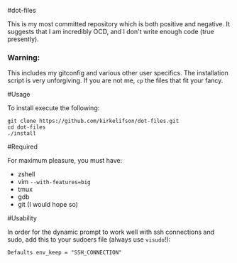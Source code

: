 #dot-files

This is my most committed repository which is both positive and negative. It suggests that I am incredibly OCD, and I don't write enough code (true presently).

### Warning:

This includes my gitconfig and various other user specifics. The installation script is very unforgiving. If you are not me, `cp` the files that fit your fancy.

#Usage

To install execute the following:

```
git clone https://github.com/kirkelifson/dot-files.git
cd dot-files
./install
```

#Required

For maximum pleasure, you must have:

* zshell
* vim `--with-features=big`
* tmux
* gdb
* git (I would hope so)

#Usability

In order for the dynamic prompt to work well with ssh connections and sudo, add this to your sudoers file (always use `visudo`!):

```
Defaults env_keep = "SSH_CONNECTION"
```
